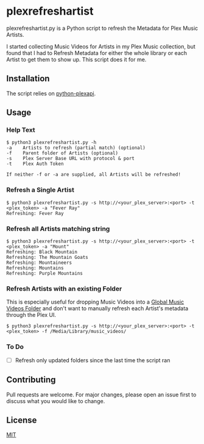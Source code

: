 # plexrefreshartist

plexrefreshartist.py is a Python script to refresh the Metadata for Plex Music Artists.

I started collecting Music Videos for Artists in my Plex Music collection, but found that I had to Refresh Metadata for either the whole library or each Artist to get them to show up. This script does it for me.

## Installation

The script relies on [python-plexapi](https://github.com/pkkid/python-plexapi).

## Usage

### Help Text
```
$ python3 plexrefreshartist.py -h
-a    Artists to refresh (partial match) (optional)
-f    Parent folder of Artists (optional)
-s    Plex Server Base URL with protocol & port
-t    Plex Auth Token

If neither -f or -a are supplied, all Artists will be refreshed!
```
### Refresh a Single Artist
```
$ python3 plexrefreshartist.py -s http://<your_plex_server>:<port> -t <plex_token> -a "Fever Ray"
Refreshing: Fever Ray
```

### Refresh all Artists matching string
```
$ python3 plexrefreshartist.py -s http://<your_plex_server>:<port> -t <plex_token> -a "Mount"
Refreshing: Black Mountain
Refreshing: The Mountain Goats
Refreshing: Mountaineers
Refreshing: Mountains
Refreshing: Purple Mountains

```

### Refresh Artists with an existing Folder
This is especially useful for dropping Music Videos into a [Global Music Videos Folder](https://support.plex.tv/articles/205568377-adding-local-artist-and-music-videos/) and don't want to manually refresh each Artist's metadata through the Plex UI.
```
$ python3 plexrefreshartist.py -s http://<your_plex_server>:<port> -t <plex_token> -f /Media/Library/music_videos/
```

### To Do
- [ ] Refresh only updated folders since the last time the script ran

## Contributing
Pull requests are welcome. For major changes, please open an issue first to discuss what you would like to change.

## License
[MIT](https://choosealicense.com/licenses/mit/)
